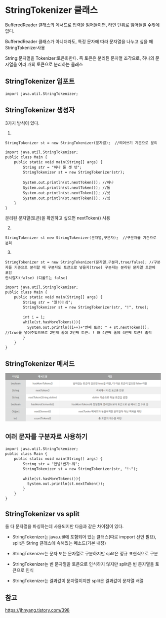# StringTokenizer 클래스

BufferedReader 클래스의 메서드로 입력을 읽어들이면, 라인 단위로 읽어들일 수밖에 없다.

BufferedReader 클래스가 아니더라도, 특정 문자에 따라 문자열을 나누고 싶을 때 StringTokenizer사용

String:문자열을 Tokenizer:토큰화한다. 즉 토큰은 분리된 문자열 조각으로, 하나의 문자열을 여러 개의 토큰으로 분리하는 클래스

## StringTokenizer 임포트

```
import java.util.StringTokenizer;
```

## StringTokenizer 생성자

3가지 방식이 있다.

1.

```
StringTokenizer st = new StringTokenizer(문자열);  //띄어쓰기 기준으로 분리
```

```
import java.util.StringTokenizer;
public class Main {
    public static void main(String[] args) {
        String str = "하나 둘 셋 넷";
        StringTokenizer st = new StringTokenizer(str);
        
        System.out.println(st.nextToken()); //하나
        System.out.println(st.nextToken()); //둘
        System.out.println(st.nextToken()); //셋
        System.out.println(st.nextToken()); //넷
    }
}
```

분리된 문자열(토큰)을 확인하고 싶으면 nextToken() 사용

2.

```
StringTokenizer st new StringTokenizer(문자열,구분자);  //구분자를 기준으로 분리
```

3.

```
StringTokenizer st = new StringTokenizer(문자열,구분자,true/false); //구분자를 기준으로 분리할 때 구분자도 토큰으로 넣을지(true) 구분자는 분리된 문자열 토큰에 포함
안시킬지(false) (디폴트는 false)
```

```
import java.util.StringTokenizer;
public class Main {
    public static void main(String[] args) {
        String str = "일!이!삼";
        StringTokenizer st = new StringTokenizer(str, "!", true);
        
        int i = 1;
        while(st.hasMoreTokens()){
          System.out.println((i++)+"번째 토큰: " + st.nextToken()); //true를 넣어주었으므로 2번째 줄에 2번째 토큰: ! 와 4번째 줄에 4번째 토큰! 출력
        }
    }
}
```

## StringTokenizer 메서드

![](https://github.com/kabommm/TIL/blob/main/Language/img/StringTokenizer.PNG)

## 여러 문자를 구분자로 사용하기

```
import java.util.StringTokenizer;
public class Main {
    public static void main(String[] args) {
        String str = "안녕!반가~워";
        StringTokenizer st = new StringTokenizer(str, "!~");

        while(st.hasMoreTokens()){
          System.out.println(st.nextToken());
        }
    }
}
```
 
## StringTokenizer vs split

둘 다 문자열을 파싱하는데 사용되지만 다음과 같은 차이점이 있다.

- StringTokenizer는 java.util에 포함되어 있는 클래스(따로 impport 선언 필요), split은 String 클래스에 속해있는 메소드(기본 내장)

- StringTokenizer는 문자 또는 문자열로 구분하지만 split은 정규 표현식으로 구분

- StringTokenizer는 빈 문자열을 토큰으로 인식하지 않지만 split은 빈 문자열을 토큰으로 인식

- StringTokenizer는 결과값이 문자열이지만 split은 결과값이 문자열 배열

## 참고

<https://jhnyang.tistory.com/398>
